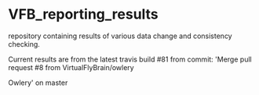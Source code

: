# VFB_reporting_results
repository containing results of various data change and consistency checking.

 Current results are from the latest travis build #81 from commit: 'Merge pull request #8 from VirtualFlyBrain/owlery

Owlery' on master
